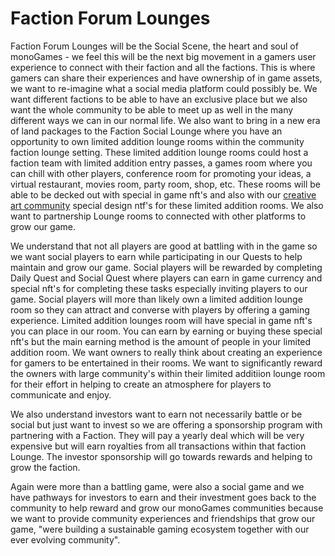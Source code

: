 <h1>Faction Forum Lounges</h1>
<p>
Faction Forum Lounges will be the Social Scene, the heart and soul of monoGames - we feel this will be the next big movement in a gamers user experience to connect with their faction and all the factions. This is where gamers can share their experiences and have ownership of in game assets, we want to re-imagine what a social media platform could possibly be. We want different factions to be able to have an exclusive place but we also want the whole community to be able to meet up as well in the many different ways we can in our normal life. We also want to bring in a new era of land packages to the Faction Social Lounge where you have an opportunity to own limited addition lounge rooms within the community faction lounge setting. These limited addition lounge rooms could host a faction team with limited addition entry passes, a games room where you can chill with other players, conference room for promoting your ideas, a virtual restaurant, movies room, party room, shop, etc. These rooms will be able to be decked out with special in game nft's and also with our <a href="https://github.com/369gtech/monoGames-NFT-Creative-Art-Community">creative art community</a> special design ntf's for these limited addition rooms. We also want to partnership Lounge rooms to connected with other platforms to grow our game.
  
We understand that not all players are good at battling with in the game so we want social players to earn while participating in our Quests to help maintain and grow our game. Social players will be rewarded by completing Daily Quest and Social Quest where players can earn in game currency and special nft's for completing these tasks especially inviting players to our game. Social players will more than likely own a limited addition lounge room so they can attract and converse with players by offering a gaming experience. Limited addition lounges room will have special in game nft's you can place in our room. You can earn by earning or buying these special nft's but the main earning method is the amount of people in your limited addition room. We want owners to really think about creating an experience for gamers to be entertained in their rooms. We want to significantly reward the owners with large community's within their limited additiion lounge room for their effort in helping to create an atmosphere for players to communicate and enjoy.
  
We also understand investors want to earn not necessarily battle or be social but just want to invest so we are offering a sponsorship program with partnering with a Faction. They will pay a yearly deal which will be very expensive but will earn royalties from all transactions within that faction Lounge. The investor sponsorship will go towards rewards and helping to grow the faction.
  
Again were more than a battling game, were also a social game and we have pathways for investors to earn and their investment goes back to the community to help reward and grow our monoGames communities because we want to provide community experiences and friendships that grow our game, "were building a sustainable gaming ecosystem together with our ever evolving community".
</p>
